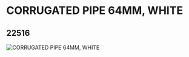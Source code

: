 # CORRUGATED PIPE 64MM, WHITE
## 22516
![CORRUGATED PIPE 64MM, WHITE](https://lc-www-live-s.legocdn.com/media/bricks/5/2/4125374.jpg)